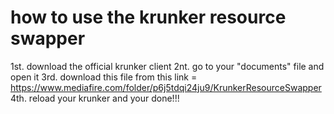 # how to use the krunker resource swapper 
 
1st. download the official krunker client
2nt. go to your "documents" file and open it
3rd. download this file from this link = https://www.mediafire.com/folder/p6j5tdqi24ju9/KrunkerResourceSwapper
4th. reload your krunker and your done!!!
